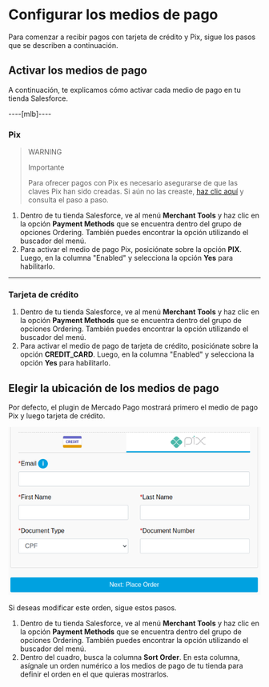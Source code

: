 # Configurar los medios de pago

Para comenzar a recibir pagos con tarjeta de crédito y Pix, sigue los pasos que se describen a continuación.

## Activar los medios de pago

A continuación, te explicamos cómo activar cada medio de pago en tu tienda Salesforce.

----[mlb]----
### Pix

> WARNING
>
> Importante
>
> Para ofrecer pagos con Pix es necesario asegurarse de que las claves Pix han sido creadas. Si aún no las creaste, [haz clic aquí](https://www.youtube.com/watch?v=60tApKYVnkA) y consulta el paso a paso.

1. Dentro de tu tienda Salesforce, ve al menú **Merchant Tools** y haz clic en la opción **Payment Methods** que se encuentra dentro del grupo de opciones Ordering. También puedes encontrar la opción utilizando el buscador del menú.
2. Para activar el medio de pago Pix, posiciónate sobre la opción **PIX**. Luego, en la columna "Enabled" y selecciona la opción **Yes** para habilitarlo.
------------

### Tarjeta de crédito

1. Dentro de tu tienda Salesforce, ve al menú **Merchant Tools** y haz clic en la opción **Payment Methods** que se encuentra dentro del grupo de opciones Ordering. También puedes encontrar la opción utilizando el buscador del menú.
2. Para activar el medio de pago de tarjeta de crédito, posiciónate sobre la opción **CREDIT_CARD**. Luego, en la columna "Enabled" y selecciona la opción **Yes** para habilitarlo.

## Elegir la ubicación de los medios de pago

Por defecto, el plugin de Mercado Pago mostrará primero el medio de pago Pix y luego tarjeta de crédito. 

![payment-methods](/images/salesforce/payment-methods.png)

Si deseas modificar este orden, sigue estos pasos.

1. Dentro de tu tienda Salesforce, ve al menú **Merchant Tools** y haz clic en la opción **Payment Methods** que se encuentra dentro del grupo de opciones Ordering. También puedes encontrar la opción utilizando el buscador del menú.
2. Dentro del cuadro, busca la columna **Sort Order**. En esta columna, asígnale un orden numérico a los medios de pago de tu tienda para definir el orden en el que quieras mostrarlos. 

